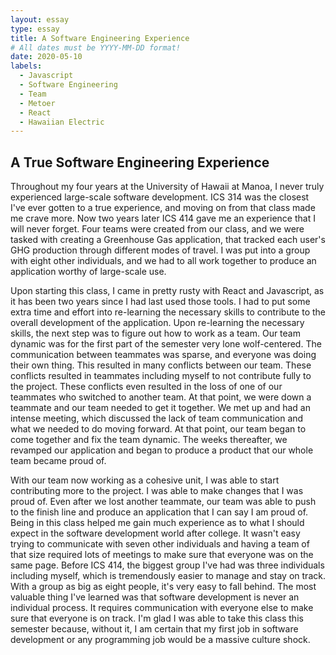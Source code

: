 ```yaml
---
layout: essay
type: essay
title: A Software Engineering Experience
# All dates must be YYYY-MM-DD format!
date: 2020-05-10
labels:
  - Javascript
  - Software Engineering
  - Team
  - Metoer
  - React
  - Hawaiian Electric
---
```


## A True Software Engineering Experience

Throughout my four years at the University of Hawaii at Manoa, I never truly experienced large-scale software development. ICS 314 was the closest I've ever gotten to a true experience, and moving on from that class made me crave more. Now two years later ICS 414 gave me an experience that I will never forget. Four teams were created from our class, and we were tasked with creating a Greenhouse Gas application, that tracked each user's GHG production through different modes of travel. I was put into a group with eight other individuals, and we had to all work together to produce an application worthy of large-scale use.

Upon starting this class, I came in pretty rusty with React and Javascript, as it has been two years since I had last used those tools. I had to put some extra time and effort into re-learning the necessary skills to contribute to the overall development of the application. Upon re-learning the necessary skills, the next step was to figure out how to work as a team. Our team dynamic was for the first part of the semester very lone wolf-centered. The communication between teammates was sparse, and everyone was doing their own thing. This resulted in many conflicts between our team. These conflicts resulted in teammates including myself to not contribute fully to the project. These conflicts even resulted in the loss of one of our teammates who switched to another team. At that point, we were down a teammate and our team needed to get it together. We met up and had an intense meeting, which discussed the lack of team communication and what we needed to do moving forward. At that point, our team began to come together and fix the team dynamic. The weeks thereafter, we revamped our application and began to produce a product that our whole team became proud of.

With our team now working as a cohesive unit, I was able to start contributing more to the project. I was able to make changes that I was proud of. Even after we lost another teammate, our team was able to push to the finish line and produce an application that I can say I am proud of. Being in this class helped me gain much experience as to what I should expect in the software development world after college. It wasn't easy trying to communicate with seven other individuals and having a team of that size required lots of meetings to make sure that everyone was on the same page. Before ICS 414, the biggest group I've had was three individuals including myself, which is tremendously easier to manage and stay on track. With a group as big as eight people, it's very easy to fall behind. The most valuable thing I've learned was that software development is never an individual process. It requires communication with everyone else to make sure that everyone is on track. I'm glad I was able to take this class this semester because, without it, I am certain that my first job in software development or any programming job would be a massive culture shock.
